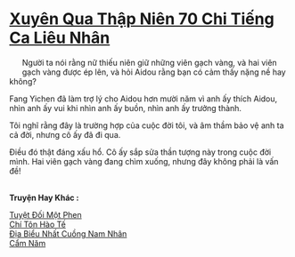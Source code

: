 <a href="https://truyentiki.com/xuyen-qua-thap-nien-70-chi-tieng-ca-lieu-nhan.33899/" title="Xuyên Qua Thập Niên 70 Chi Tiếng Ca Liêu Nhân"><h1>Xuyên Qua Thập Niên 70 Chi Tiếng Ca Liêu Nhân</h1></a><div style="display:table"><img align="right" style="float: left; padding: 10px;" src="https://truyentiki.com/images/story/200x260/33899.jpg" alt="">Người ta nói rằng nữ thiếu niên giữ những viên gạch vàng, và hai viên gạch vàng được ép lên, và hỏi Aidou rằng bạn có cảm thấy nặng nề hay không? <p></p> Fang Yichen đã làm trợ lý cho Aidou hơn mười năm vì anh ấy thích Aidou, nhìn anh ấy vui khi nhìn anh ấy buồn, nhìn anh ấy trưởng thành. <p></p> Tôi nghĩ rằng đây là trường hợp của cuộc đời tôi, và âm thầm bảo vệ anh ta cả đời, nhưng cô ấy đã đi qua. <p></p> Điều đó thật đáng xấu hổ. Cô ấy sắp sửa thần tượng này trong cuộc đời mình. Hai viên gạch vàng đang chìm xuống, nhưng đây không phải là vấn đề!</div><p><br><b>Truyện Hay Khác :</b></p><a href="https://truyentiki.com/tuyet-doi-mot-phen.33898/" alt="Tuyệt Đối Một Phen">Tuyệt Đối Một Phen</a><br/><a href="https://github.com/nownovels/top500/tree/master/truyenhay/33946/" alt="Chí Tôn Hào Tế">Chí Tôn Hào Tế</a><br/><a href="https://github.com/nownovels/top500/tree/master/truyenhay/33931/" alt="Địa Biểu Nhất Cuồng Nam Nhân">Địa Biểu Nhất Cuồng Nam Nhân</a><br/><a href="https://medium.com/@hoangminhquan16819844/c%E1%BA%A9m-n%C4%83m-cef924060af2" alt="Cẩm Năm">Cẩm Năm</a><br/>
